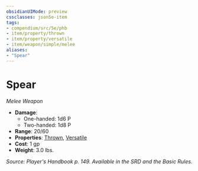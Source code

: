 ```yaml
---
obsidianUIMode: preview
cssclasses: json5e-item
tags:
- compendium/src/5e/phb
- item/property/thrown
- item/property/versatile
- item/weapon/simple/melee
aliases: 
- "Spear"
---
```

# Spear
*Melee Weapon*  

- **Damage**:
  - One-handed: 1d6 P
  - Two-handed: 1d8 P
- **Range**: 20/60
- **Properties**: [Thrown](/3-Mechanics/CLI/rules/item-properties.md#Thrown), [Versatile](/3-Mechanics/CLI/rules/item-properties.md#Versatile)
- **Cost**: 1 gp
- **Weight**: 3.0 lbs.

*Source: Player's Handbook p. 149. Available in the SRD and the Basic Rules.*